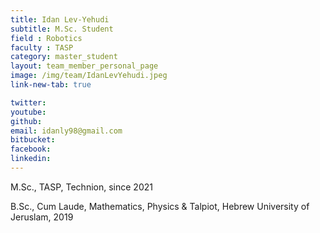 ```yaml
---
title: Idan Lev-Yehudi
subtitle: M.Sc. Student
field : Robotics
faculty : TASP
category: master_student
layout: team_member_personal_page
image: /img/team/IdanLevYehudi.jpeg
link-new-tab: true

twitter: 
youtube: 
github: 
email: idanly98@gmail.com
bitbucket: 
facebook: 
linkedin: 
---
```


M.Sc., TASP, Technion, since 2021

B.Sc., Cum Laude, Mathematics, Physics & Talpiot, Hebrew University of Jeruslam, 2019


<!-- {% bibliography --query @*[year=2023] --group_by none %}
{% bibliography -q @*[c ~= {{ V. Indelman }}] %}
{% bibliography --sort authors %} -->
